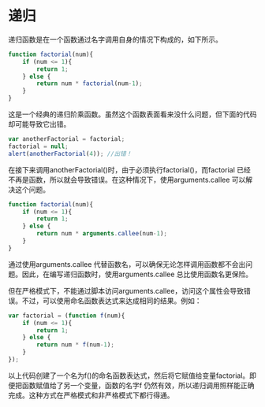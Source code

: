# 递归

递归函数是在一个函数通过名字调用自身的情况下构成的，如下所示。

```javascript
function factorial(num){
	if (num <= 1){
		return 1;
	} else {
		return num * factorial(num-1);
	}
}
```

这是一个经典的递归阶乘函数。虽然这个函数表面看来没什么问题，但下面的代码却可能导致它出错。

```javascript
var anotherFactorial = factorial;
factorial = null;
alert(anotherFactorial(4)); //出错！
```

在接下来调用anotherFactorial()时，由于必须执行factorial()，而factorial 已经不再是函数，所以就会导致错误。在这种情况下，使用arguments.callee 可以解决这个问题。

```javascript
function factorial(num){
	if (num <= 1){
		return 1;
	} else {
		return num * arguments.callee(num-1);
	}
}
```

通过使用arguments.callee 代替函数名，可以确保无论怎样调用函数都不会出问题。因此，在编写递归函数时，使用arguments.callee 总比使用函数名更保险。

但在严格模式下，不能通过脚本访问arguments.callee，访问这个属性会导致错误。不过，可以使用命名函数表达式来达成相同的结果。例如：

```javascript
var factorial = (function f(num){
	if (num <= 1){
		return 1;
	} else {
		return num * f(num-1);
	}
});
```

以上代码创建了一个名为f()的命名函数表达式，然后将它赋值给变量factorial。即便把函数赋值给了另一个变量，函数的名字f 仍然有效，所以递归调用照样能正确完成。这种方式在严格模式和非严格模式下都行得通。